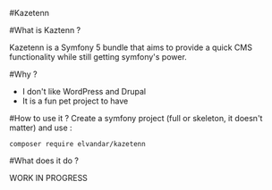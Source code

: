 #Kazetenn

#What is Kaztenn ?

Kazetenn is a Symfony 5 bundle that aims to provide a quick CMS functionality while still getting symfony's power.

#Why ?
- I don't like WordPress and Drupal
- It is a fun pet project to have

#How to use it ?
Create a symfony project (full or skeleton, it doesn't matter) and use : 

````shell
composer require elvandar/kazetenn
````

#What does it do ?

WORK IN PROGRESS
